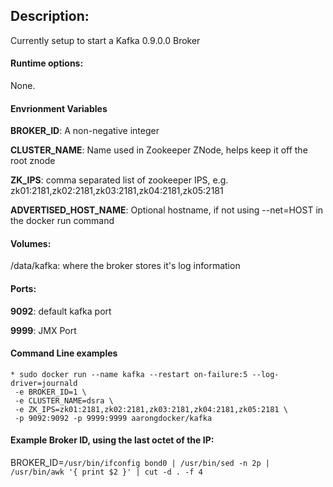 ## Description:

Currently setup to start a Kafka 0.9.0.0 Broker

#### Runtime options:

None.

#### Envrionment Variables

__BROKER_ID__: A non-negative integer

__CLUSTER_NAME__: Name used in Zookeeper ZNode, helps keep it off the root znode 

__ZK_IPS__:  comma separated list of zookeeper IPS, e.g. zk01:2181,zk02:2181,zk03:2181,zk04:2181,zk05:2181

__ADVERTISED_HOST_NAME__:  Optional hostname, if not using --net=HOST in the docker run command

#### Volumes:

/data/kafka: where the broker stores it's log information

#### Ports:

__9092__: default kafka port

__9999__: JMX Port

#### Command Line examples
```
* sudo docker run --name kafka --restart on-failure:5 --log-driver=journald
 -e BROKER_ID=1 \
 -e CLUSTER_NAME=dsra \
 -e ZK_IPS=zk01:2181,zk02:2181,zk03:2181,zk04:2181,zk05:2181 \
 -p 9092:9092 -p 9999:9999 aarongdocker/kafka
```

#### Example Broker ID, using the last octet of the IP:

BROKER_ID=`/usr/bin/ifconfig bond0 | /usr/bin/sed -n 2p | /usr/bin/awk '{ print $2 }' | cut -d . -f 4`
